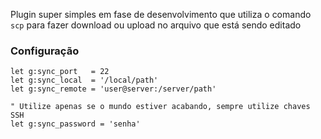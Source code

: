 Plugin super simples em fase de desenvolvimento que utiliza o comando `scp` para
fazer download ou upload no arquivo que está sendo editado

### Configuração
    let g:sync_port   = 22
    let g:sync_local  = '/local/path'
    let g:sync_remote = 'user@server:/server/path'

    " Utilize apenas se o mundo estiver acabando, sempre utilize chaves SSH
    let g:sync_password = 'senha'
